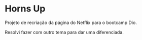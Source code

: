 # Horns Up

Projeto de recriação da página do Netflix para o bootcamp Dio.

Resolvi fazer com outro tema para dar uma diferenciada.
